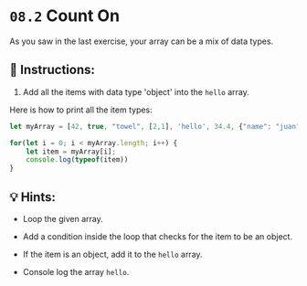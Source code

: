 # `08.2` Count On

As you saw in the last exercise, your array can be a mix of data types.

## 📝 Instructions:

1. Add all the items with data type 'object' into the `hello` array.

Here is how to print all the item types:

```js
let myArray = [42, true, "towel", [2,1], 'hello', 34.4, {"name": "juan"}];

for(let i = 0; i < myArray.length; i++) {
    let item = myArray[i];
    console.log(typeof(item))
}
```

## 💡 Hints:

+ Loop the given array.

+ Add a condition inside the loop that checks for the item to be an object.

+ If the item is an object, add it to the `hello` array.

+ Console log the array `hello`.
